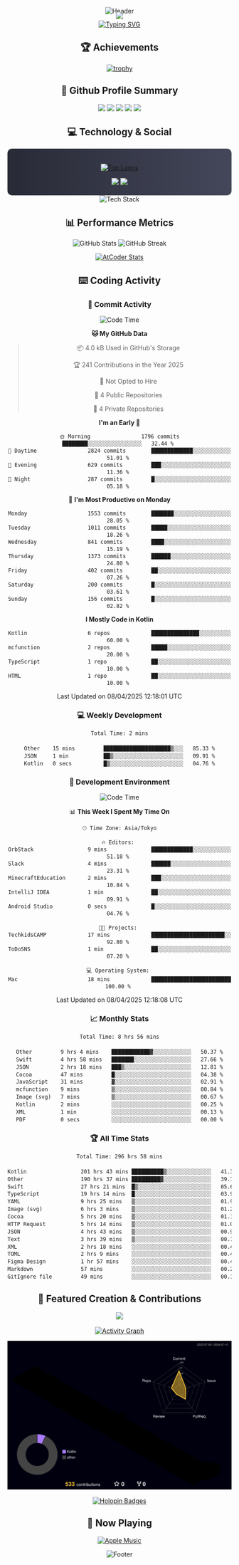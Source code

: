 <div align="center">
  
![Header](https://capsule-render.vercel.app/api?type=waving&color=gradient&customColorList=12&height=300&section=header&text=Welcome%20to%20Batapii's%20Universe&fontSize=50&animation=fadeIn&fontAlignY=40&desc=Android%20Developer%20|%20Kotlin%20LOVE%20)

<div style="margin-top: -20px;">
  <img src="https://readme-typing-svg.herokuapp.com/?lines=Crafting+Android+Experiences;Building+Tomorrow's+Apps+Today;Always+Learning,+Always+Growing&font=Fira%20Code&center=true&width=440&height=45&color=f75c7e&vCenter=true&size=22&pause=1000">
</div>

<a href="https://git.io/typing-svg">
  <img src="https://readme-typing-svg.demolab.com?font=Fira+Code&weight=600&size=28&duration=4000&pause=1000&center=true&vCenter=true&width=800&lines=Hey+there!+I'm+Batapii+%F0%9F%91%8B;Android+Developer+from+Japan+%F0%9F%87%AF%F0%9F%87%B5" alt="Typing SVG" />
</a>

## 🏆 Achievements

[![trophy](https://github-profile-trophy.vercel.app/?username=batapii&theme=onestar&no-frame=true&no-bg=true&column=8&rank=SECRET,SSS,SS,S,AAA,AA,A,B,C,?&margin-w=10&margin-h=10)](https://github.com/ryo-ma/github-profile-trophy)

## 🎯 Github Profile Summary

<div align="center">
  <img src="http://github-profile-summary-cards.vercel.app/api/cards/profile-details?username=batapii&theme=radical" />
  <img src="http://github-profile-summary-cards.vercel.app/api/cards/repos-per-language?username=batapii&theme=radical" />
  <img src="http://github-profile-summary-cards.vercel.app/api/cards/most-commit-language?username=batapii&theme=radical" />
  <img src="http://github-profile-summary-cards.vercel.app/api/cards/stats?username=batapii&theme=radical" />
  <img src="http://github-profile-summary-cards.vercel.app/api/cards/productive-time?username=batapii&theme=radical" />
</div>

## 💻 Technology & Social

<div align="center" style="background: linear-gradient(to right, #282A36, #44475A); padding: 20px; border-radius: 10px;">

[![Top Langs](https://github-readme-stats.vercel.app/api/top-langs/?username=batapii
)](https://github.com/anuraghazra/github-readme-stats)

<div style="margin-top: 15px">
<a href="https://github.com/batapii"><img src="https://img.shields.io/github/followers/batapii?style=for-the-badge&logo=github&label=Follow&color=ff6e96&labelColor=282A36"/></a>
<a href="https://twitter.com/batapii3939"><img src="https://img.shields.io/twitter/follow/batapii?style=for-the-badge&logo=twitter&color=1DA1F2&labelColor=282A36&label= Twitter"/></a>
</div>

</div>

<div align="center">
<img src="https://github-readme-tech-stack.vercel.app/api/cards?title=Tech+Stack&align=center&titleAlign=center&fontSize=20&lineHeight=10&lineCount=4&theme=github_dark&width=800&bg=%230D1117&badge=%23161B22&border=%2321262D&titleColor=%2358A6FF&line1=kotlin%2Ckotlin%2C0095D5%3Bandroid%2Candroid%2C00ff00%3Bjetpackcompose%2Cjetpack%2C4285F4%3B&line2=swift%2Cswift%2CFA7343%3Bfirebase%2Cfirebase%2CFFCA28%3Bgithub%2Cgithub%2C181717%3B&line3=typescript%2Ctypescript%2C3178C6%3Bgraphql%2Cgraphql%2CE10098%3Bsupabase%2Csupabase%2C3FCF8E%3B&line4=gradle%2Cgradle%2C02303A%3Bgitkraken%2Cgitkraken%2C179287%3Bpostman%2Cpostman%2CFF6C37%3B" alt="Tech Stack" />
</div>



## 📊 Performance Metrics

<div align="center">

![GitHub Stats](https://github-readme-stats.vercel.app/api?username=batapii&show_icons=true&theme=radical&hide_border=true&bg_color=0D1117)
![GitHub Streak](https://github-readme-streak-stats.herokuapp.com/?user=batapii&theme=radical&hide_border=true&background=0D1117)

[![AtCoder Stats](https://atcoder-readme-stats.vercel.app/stats/batapii3939?theme=dark&show_history=5&width=495)](https://github.com/iwbc-mzk/atcoder-readme-stats)

</div>

## ⌨️ Coding Activity

### 🌟 Commit Activity
<!--START_SECTION:commit-stats-->
![Code Time](http://img.shields.io/badge/Code%20Time-487%20hrs%2035%20mins-blue)

**🐱 My GitHub Data** 

> 📦 4.0 kB Used in GitHub's Storage 
 > 
> 🏆 241 Contributions in the Year 2025
 > 
> 🚫 Not Opted to Hire
 > 
> 📜 4 Public Repositories 
 > 
> 🔑 4 Private Repositories 
 > 
**I'm an Early 🐤** 

```text
🌞 Morning                1796 commits        ████████░░░░░░░░░░░░░░░░░   32.44 % 
🌆 Daytime                2824 commits        █████████████░░░░░░░░░░░░   51.01 % 
🌃 Evening                629 commits         ███░░░░░░░░░░░░░░░░░░░░░░   11.36 % 
🌙 Night                  287 commits         █░░░░░░░░░░░░░░░░░░░░░░░░   05.18 % 
```
📅 **I'm Most Productive on Monday** 

```text
Monday                   1553 commits        ███████░░░░░░░░░░░░░░░░░░   28.05 % 
Tuesday                  1011 commits        █████░░░░░░░░░░░░░░░░░░░░   18.26 % 
Wednesday                841 commits         ████░░░░░░░░░░░░░░░░░░░░░   15.19 % 
Thursday                 1373 commits        ██████░░░░░░░░░░░░░░░░░░░   24.80 % 
Friday                   402 commits         ██░░░░░░░░░░░░░░░░░░░░░░░   07.26 % 
Saturday                 200 commits         █░░░░░░░░░░░░░░░░░░░░░░░░   03.61 % 
Sunday                   156 commits         █░░░░░░░░░░░░░░░░░░░░░░░░   02.82 % 
```


**I Mostly Code in Kotlin** 

```text
Kotlin                   6 repos             ███████████████░░░░░░░░░░   60.00 % 
mcfunction               2 repos             █████░░░░░░░░░░░░░░░░░░░░   20.00 % 
TypeScript               1 repo              ██░░░░░░░░░░░░░░░░░░░░░░░   10.00 % 
HTML                     1 repo              ██░░░░░░░░░░░░░░░░░░░░░░░   10.00 % 
```




 Last Updated on 08/04/2025 12:18:01 UTC
<!--END_SECTION:commit-stats-->

### 💻 Weekly Development
<!--START_SECTION:wakatime-->

```txt
Total Time: 2 mins

Other    15 mins         █████████████████████▒░░░   85.33 %
JSON     1 min           ██▒░░░░░░░░░░░░░░░░░░░░░░   09.91 %
Kotlin   0 secs          █▒░░░░░░░░░░░░░░░░░░░░░░░   04.76 %
```

<!--END_SECTION:wakatime-->

### 🔨 Development Environment
<!--START_SECTION:dev-stats-->
![Code Time](http://img.shields.io/badge/Code%20Time-487%20hrs%2035%20mins-blue)

📊 **This Week I Spent My Time On** 

```text
🕑︎ Time Zone: Asia/Tokyo

🔥 Editors: 
OrbStack                 9 mins              █████████████░░░░░░░░░░░░   51.18 % 
Slack                    4 mins              ██████░░░░░░░░░░░░░░░░░░░   23.31 % 
MinecraftEducation       2 mins              ███░░░░░░░░░░░░░░░░░░░░░░   10.84 % 
IntelliJ IDEA            1 min               ██░░░░░░░░░░░░░░░░░░░░░░░   09.91 % 
Android Studio           0 secs              █░░░░░░░░░░░░░░░░░░░░░░░░   04.76 % 

🐱‍💻 Projects: 
TechkidsCAMP             17 mins             ███████████████████████░░   92.80 % 
ToDoSNS                  1 min               ██░░░░░░░░░░░░░░░░░░░░░░░   07.20 % 

💻 Operating System: 
Mac                      18 mins             █████████████████████████   100.00 % 
```


 Last Updated on 08/04/2025 12:18:08 UTC
<!--END_SECTION:dev-stats-->

### 📈 Monthly Stats
<!--START_SECTION:wakamonth-->

```txt
Total Time: 8 hrs 56 mins

Other         9 hrs 4 mins    ████████████▓░░░░░░░░░░░░   50.37 %
Swift         4 hrs 58 mins   ███████░░░░░░░░░░░░░░░░░░   27.66 %
JSON          2 hrs 18 mins   ███▒░░░░░░░░░░░░░░░░░░░░░   12.81 %
Cocoa         47 mins         █░░░░░░░░░░░░░░░░░░░░░░░░   04.38 %
JavaScript    31 mins         ▓░░░░░░░░░░░░░░░░░░░░░░░░   02.91 %
mcfunction    9 mins          ▒░░░░░░░░░░░░░░░░░░░░░░░░   00.84 %
Image (svg)   7 mins          ▒░░░░░░░░░░░░░░░░░░░░░░░░   00.67 %
Kotlin        2 mins          ░░░░░░░░░░░░░░░░░░░░░░░░░   00.25 %
XML           1 min           ░░░░░░░░░░░░░░░░░░░░░░░░░   00.13 %
PDF           0 secs          ░░░░░░░░░░░░░░░░░░░░░░░░░   00.00 %
```

<!--END_SECTION:wakamonth-->

### 🏆 All Time Stats
<!--START_SECTION:wakaalltime-->

```txt
Total Time: 296 hrs 58 mins

Kotlin                 201 hrs 43 mins ██████████▒░░░░░░░░░░░░░░   41.37 %
Other                  190 hrs 37 mins █████████▓░░░░░░░░░░░░░░░   39.10 %
Swift                  27 hrs 21 mins  █▒░░░░░░░░░░░░░░░░░░░░░░░   05.61 %
TypeScript             19 hrs 14 mins  █░░░░░░░░░░░░░░░░░░░░░░░░   03.95 %
YAML                   9 hrs 25 mins   ▒░░░░░░░░░░░░░░░░░░░░░░░░   01.93 %
Image (svg)            6 hrs 3 mins    ▒░░░░░░░░░░░░░░░░░░░░░░░░   01.24 %
Cocoa                  5 hrs 20 mins   ▒░░░░░░░░░░░░░░░░░░░░░░░░   01.10 %
HTTP Request           5 hrs 14 mins   ▒░░░░░░░░░░░░░░░░░░░░░░░░   01.07 %
JSON                   4 hrs 43 mins   ▒░░░░░░░░░░░░░░░░░░░░░░░░   00.97 %
Text                   3 hrs 39 mins   ▒░░░░░░░░░░░░░░░░░░░░░░░░   00.75 %
XML                    2 hrs 18 mins   ░░░░░░░░░░░░░░░░░░░░░░░░░   00.47 %
TOML                   2 hrs 9 mins    ░░░░░░░░░░░░░░░░░░░░░░░░░   00.44 %
Figma Design           1 hr 57 mins    ░░░░░░░░░░░░░░░░░░░░░░░░░   00.40 %
Markdown               57 mins         ░░░░░░░░░░░░░░░░░░░░░░░░░   00.20 %
GitIgnore file         49 mins         ░░░░░░░░░░░░░░░░░░░░░░░░░   00.17 %
```

<!--END_SECTION:wakaalltime-->


## 🌟 Featured Creation & Contributions

<div align="center">
  <a href="https://github.com/batapii/ToDoSNS">
    <img src="https://github-readme-stats.vercel.app/api/pin/?username=batapii&repo=ToDoSNS&theme=radical&hide_border=true&bg_color=0D1117" />
  </a>

[![Activity Graph](https://github-readme-activity-graph.vercel.app/graph?username=batapii&custom_title=Contribution%20Graph&hide_border=true&theme=radical&bg_color=0D1117)](https://github.com/ashutosh00710/github-readme-activity-graph)

![3D Contrib](./profile-3d-contrib/profile-night-rainbow.svg)

[![Holopin Badges](https://holopin.me/batapii)](https://holopin.io/@batapii)

</div>

## 🎵 Now Playing

<div align="center">
  
[![Apple Music](https://music-profile.rayriffy.com/theme/dark.svg?uid=001005.6598667d2ffd4a10a4f429edd0ba24c4.1156)](https://github.com/rayriffy/apple-music-github-profile)

</div>

![Footer](https://capsule-render.vercel.app/api?type=waving&color=gradient&customColorList=12&height=100&section=footer)

</div>
